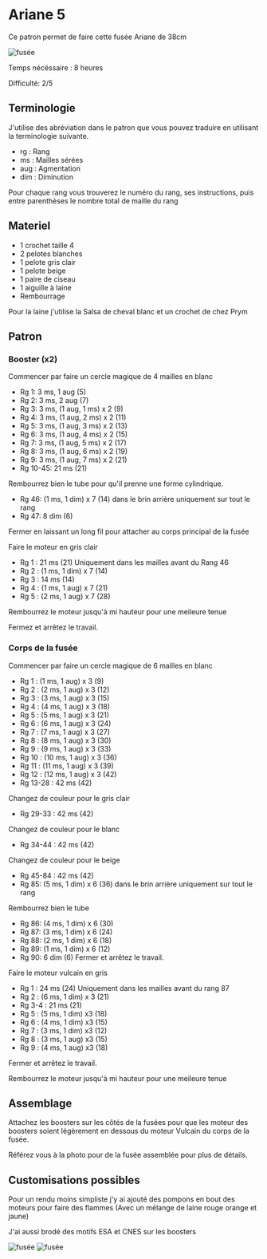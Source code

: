 # Ariane 5

Ce patron permet de faire cette fusée Ariane de 38cm

![fusée](../../../../media/patterns/ariane5/v2/fusee.jpg)

Temps nécéssaire : 8 heures

Difficulté: 2/5

## Terminologie

J'utilise des abréviation dans le patron que vous pouvez traduire en utilisant la terminologie suivante.

* rg : Rang
* ms : Mailles sérées
* aug : Agmentation
* dim : Diminution

Pour chaque rang vous trouverez le numéro du rang, ses instructions, puis entre parenthèses le nombre total de maille du rang

## Materiel

* 1 crochet taille 4
* 2 pelotes blanches
* 1 pelote gris clair
* 1 pelote beige
* 1 paire de ciseau
* 1 aiguille à laine
* Rembourrage

Pour la laine j'utilise la Salsa de cheval blanc et un crochet de chez Prym

## Patron

### Booster (x2)

Commencer par faire un cercle magique de 4 mailles en blanc

* Rg 1: 3 ms, 1 aug (5)
* Rg 2: 3 ms, 2 aug (7)
* Rg 3: 3 ms, (1 aug, 1 ms) x 2 (9)
* Rg 4: 3 ms, (1 aug, 2 ms) x 2 (11)
* Rg 5: 3 ms, (1 aug, 3 ms) x 2 (13)
* Rg 6: 3 ms, (1 aug, 4 ms) x 2 (15)
* Rg 7: 3 ms, (1 aug, 5 ms) x 2 (17)
* Rg 8: 3 ms, (1 aug, 6 ms) x 2 (19)
* Rg 9: 3 ms, (1 aug, 7 ms) x 2 (21)
* Rg 10-45: 21 ms (21)

Rembourrez bien le tube pour qu'il prenne une forme cylindrique.

* Rg 46: (1 ms, 1 dim) x 7 (14) dans le brin arrière uniquement sur tout le rang
* Rg 47: 8 dim (6)

Fermer en laissant un long fil pour attacher au corps principal de la fusée

Faire le moteur en gris clair

* Rg 1 : 21 ms (21) Uniquement dans les mailles avant du Rang 46
* Rg 2 : (1 ms, 1 dim) x 7 (14)
* Rg 3 : 14 ms (14)
* Rg 4 : (1 ms, 1 aug) x 7 (21)
* Rg 5 : (2 ms, 1 aug) x 7 (28)

Rembourrez le moteur jusqu'à mi hauteur pour une meileure tenue

Fermez et arrêtez le travail.

### Corps de la fusée

Commencer par faire un cercle magique de 6 mailles en blanc

* Rg 1 : (1 ms, 1 aug) x 3 (9)
* Rg 2 : (2 ms, 1 aug) x 3 (12)
* Rg 3 : (3 ms, 1 aug) x 3 (15)
* Rg 4 : (4 ms, 1 aug) x 3 (18)
* Rg 5 : (5 ms, 1 aug) x 3 (21)
* Rg 6 : (6 ms, 1 aug) x 3 (24)
* Rg 7 : (7 ms, 1 aug) x 3 (27)
* Rg 8 : (8 ms, 1 aug) x 3 (30)
* Rg 9 : (9 ms, 1 aug) x 3 (33)
* Rg 10 : (10 ms, 1 aug) x 3 (36)
* Rg 11 : (11 ms, 1 aug) x 3 (39)
* Rg 12 : (12 ms, 1 aug) x 3 (42)
* Rg 13-28 : 42 ms (42)

Changez de couleur pour le gris clair

* Rg 29-33 : 42 ms (42)

Changez de couleur pour le blanc

* Rg 34-44 : 42 ms (42)

Changez de couleur pour le beige

* Rg 45-84 : 42 ms (42)
* Rg 85: (5 ms, 1 dim) x 6 (36) dans le brin arrière uniquement sur tout le rang

Rembourrez bien le tube

* Rg 86: (4 ms, 1 dim) x 6 (30)
* Rg 87: (3 ms, 1 dim) x 6 (24)
* Rg 88: (2 ms, 1 dim) x 6 (18)
* Rg 89: (1 ms, 1 dim) x 6 (12)
* Rg 90: 6 dim (6)
Fermer et arrêtez le travail.

Faire le moteur vulcain en gris

* Rg 1 : 24 ms (24) Uniquement dans les mailles avant du rang 87
* Rg 2 : (6 ms, 1 dim) x 3 (21) 
* Rg 3-4 : 21 ms (21)
* Rg 5 : (5 ms, 1 dim) x3 (18)
* Rg 6 : (4 ms, 1 dim) x3 (15)
* Rg 7 : (3 ms, 1 dim) x3 (12)
* Rg 8 : (3 ms, 1 aug) x3 (15)
* Rg 9 : (4 ms, 1 aug) x3 (18)

Fermer et arrêtez le travail.

Rembourrez le moteur jusqu'à mi hauteur pour une meileure tenue

## Assemblage

Attachez les boosters sur les côtés de la fusées pour que les moteur des boosters soient légèrement en dessous du moteur Vulcain du corps de la fusée.

Référez vous à la photo pour de la fusée assemblée pour plus de détails.

## Customisations possibles

Pour un rendu moins simpliste j'y ai ajouté des pompons en bout des moteurs pour faire des flammes (Avec un mélange de laine rouge orange et jaune)

J'ai aussi brodé des motifs ESA et CNES sur les boosters


![fusée](../../../../media/patterns/ariane5/v2/esacnes1.jpg)
![fusée](../../../../media/patterns/ariane5/v2/esacnes2.jpg)
